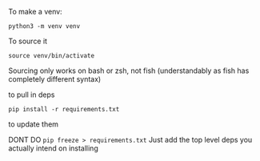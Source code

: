 To make a venv:

`python3 -m venv venv`

To source it

`source venv/bin/activate`

Sourcing only works on bash or zsh, not fish (understandably as fish has completely different syntax)

to pull in deps

`pip install -r requirements.txt`

to update them

DONT DO `pip freeze > requirements.txt`
Just add the top level deps you actually intend on installing